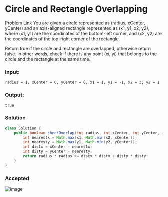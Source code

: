 # Circle and Rectangle Overlapping
[Problem Link](https://leetcode.com/problems/circle-and-rectangle-overlapping/)
You are given a circle represented as (radius, xCenter, yCenter) and an axis-aligned rectangle represented as (x1, y1, x2, y2), where (x1, y1) are the coordinates of the bottom-left corner, and (x2, y2) are the coordinates of the top-right corner of the rectangle.

Return true if the circle and rectangle are overlapped, otherwise return false. In other words, check if there is any point (xi, yi) that belongs to the circle and the rectangle at the same time.

### Input:
```radius = 1, xCenter = 0, yCenter = 0, x1 = 1, y1 = -1, x2 = 3, y2 = 1```

### Output:
```true```

### Solution
```java
class Solution {
    public boolean checkOverlap(int radius, int xCenter, int yCenter, int x1, int y1, int x2, int y2) {
        int nearestx = Math.max(x1, Math.min(x2, xCenter));
        int nearesty = Math.max(y1, Math.min(y2, yCenter));
        int distx = xCenter - nearestx;
        int disty = yCenter - nearesty;
        return radius * radius >= distx * distx + disty * disty;
    }
}
```

### Accepted
![image](https://github.com/user-attachments/assets/9b2b268d-860b-44a6-a581-4acfb4bc83ec)
